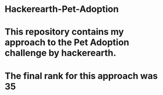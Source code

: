 # Hackerearth-Pet-Adoption
# This repository contains my approach to the Pet Adoption challenge by hackerearth.
# The final rank for this approach was 35

